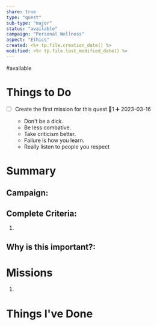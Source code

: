 ```yaml
---
share: true
type: "quest"
sub-type: "major"
status: "available"
campaign: "Personal Wellness"
aspect: "Ethics"
created: <%+ tp.file.creation_date() %> 
modified: <%+ tp.file.last_modified_date() %>
---
```

 
#available 
# Things to Do
- [ ] Create the first mission for this quest  🥄1 ➕ 2023-03-16

	- Don't be a dick.
	- Be less combative.
	- Take criticism better.
	- Failure is how you learn.
	- Really listen to people you respect

# Summary
## Campaign: 

## Complete Criteria:
1. 

## Why is this important?:

# Missions
1.

# Things I've Done